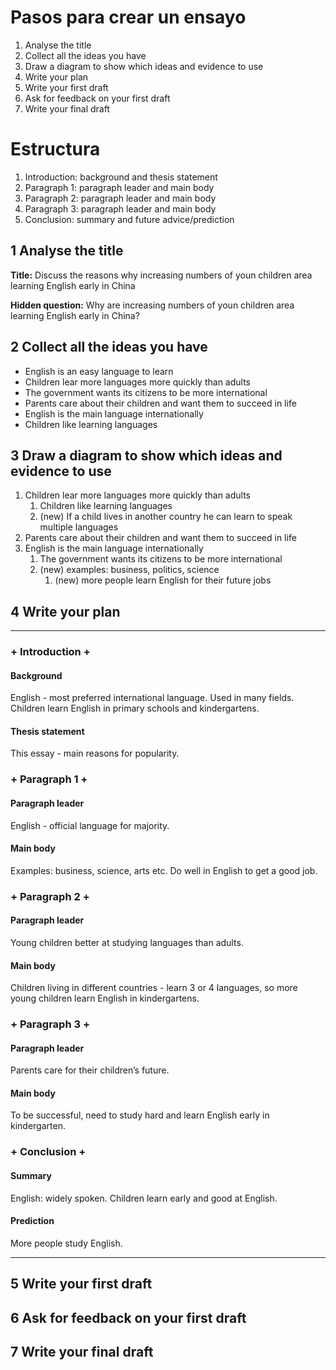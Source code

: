 # Pasos para crear un ensayo

1. Analyse the title
2. Collect all the ideas you have
3. Draw a diagram to show which ideas and evidence to use
4. Write your plan
5. Write your first draft
6. Ask for feedback on your first draft
7. Write your final draft

# Estructura

1. Introduction: background and thesis statement
2. Paragraph 1: paragraph leader and main body
3. Paragraph 2: paragraph leader and main body
4. Paragraph 3: paragraph leader and main body
5. Conclusion: summary and future advice/prediction

## 1 Analyse the title

**Title:** Discuss the reasons why increasing numbers of youn children area learning English early in China

**Hidden question:** Why are increasing numbers of youn children area learning English early in China?

## 2 Collect all the ideas you have

* English is an easy language to learn
* Children lear more languages more quickly than adults
* The government wants its citizens to be more international
* Parents care about their children and want them to succeed in life
* English is the main language internationally
* Children like learning languages

## 3 Draw a diagram to show which ideas and evidence to use

1. Children lear more languages more quickly than adults
   1. Children like learning languages
   2. (new) If a child lives in another country he can learn to speak multiple languages
2. Parents care about their children and want them to succeed in life
3. English is the main language internationally
   1. The government wants its citizens to be more international
   2. (new) examples: business, politics, science
      1. (new) more people learn English for their future jobs

## 4 Write your plan

***

### + Introduction +

#### Background

English - most preferred international language. Used in many fields. Children learn English in primary schools and kindergartens.

#### Thesis statement

This essay - main reasons for popularity.

### + Paragraph 1 +

#### Paragraph leader

English - official language for majority.

#### Main body

Examples: business, science, arts etc. Do well in English to get a good job.

### + Paragraph 2 +

#### Paragraph leader

Young children better at studying languages than adults.

#### Main body

Children living in different countries - learn 3 or 4 languages, so more young children learn English in kindergartens.

### + Paragraph 3 +

#### Paragraph leader

Parents care for their children’s future.

#### Main body

To be successful, need to study hard and learn English early in kindergarten.

### + Conclusion +

#### Summary

English: widely spoken. Children learn early and good at English.

#### Prediction

More people study English.

***

## 5 Write your first draft

## 6 Ask for feedback on your first draft

## 7 Write your final draft
